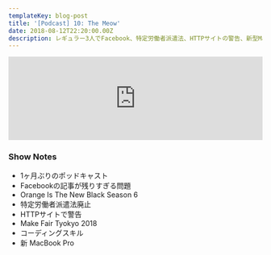 ```yaml
---
templateKey: blog-post
title: '[Podcast] 10: The Meow'
date: 2018-08-12T22:20:00.00Z
description: レギュラー3人でFacebook、特定労働者派遣法、HTTPサイトの警告、新型MacBook Proなどの話をしました
---
```

<iframe width="100%" height="166" scrolling="no" frameborder="no" allow="autoplay" src="https://w.soundcloud.com/player/?url=https%3A//api.soundcloud.com/tracks/484495077&color=%23ff5500&auto_play=false&hide_related=false&show_comments=true&show_user=true&show_reposts=false&show_teaser=true"></iframe>

### Show Notes

* 1ヶ月ぶりのポッドキャスト
* Facebookの記事が残りすぎる問題
* Orange Is The New Black Season 6
* 特定労働者派遣法廃止
* HTTPサイトで警告
* Make Fair Tyokyo 2018
* コーディングスキル
* 新 MacBook Pro
